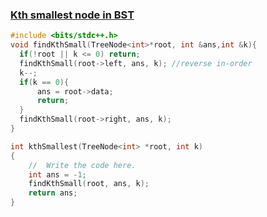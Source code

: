 ### [Kth smallest node in BST](https://www.codingninjas.com/studio/problems/kth-smallest-node-in-bst_8230751?challengeSlug=striver-sde-challenge)

```cpp
#include <bits/stdc++.h> 
void findKthSmall(TreeNode<int>*root, int &ans,int &k){
  if(!root || k <= 0) return;
  findKthSmall(root->left, ans, k); //reverse in-order
  k--;
  if(k == 0){
      ans = root->data;
      return;
  }
  findKthSmall(root->right, ans, k);
}

int kthSmallest(TreeNode<int> *root, int k)
{
	//	Write the code here.
    int ans = -1;
    findKthSmall(root, ans, k);
    return ans;
}
```